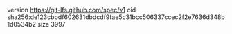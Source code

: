 version https://git-lfs.github.com/spec/v1
oid sha256:de123cbbdf602631dbdcdf9fae5c31bcc506337ccec2f2e7636d348b1d0534b2
size 3997
